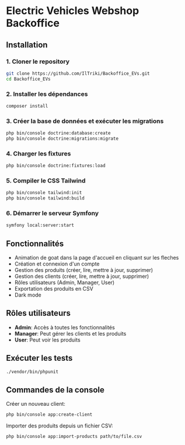 # Electric Vehicles Webshop Backoffice

## Installation

### 1. Cloner le repository

```bash
git clone https://github.com/IlTriki/Backoffice_EVs.git
cd Backoffice_EVs
```

### 2. Installer les dépendances

```bash
composer install
```

### 3. Créer la base de données et exécuter les migrations

```bash
php bin/console doctrine:database:create
php bin/console doctrine:migrations:migrate
```

### 4. Charger les fixtures

```bash
php bin/console doctrine:fixtures:load
```

### 5. Compiler le CSS Tailwind

```bash
php bin/console tailwind:init
php bin/console tailwind:build
```

### 6. Démarrer le serveur Symfony

```bash
symfony local:server:start
```

## Fonctionnalités

- Animation de goat dans la page d'accueil en cliquant sur les fleches
- Création et connexion d'un compte
- Gestion des produits (créer, lire, mettre à jour, supprimer)
- Gestion des clients (créer, lire, mettre à jour, supprimer)
- Rôles utilisateurs (Admin, Manager, User)
- Exportation des produits en CSV
- Dark mode

## Rôles utilisateurs

- **Admin**: Accès à toutes les fonctionnalités
- **Manager**: Peut gérer les clients et les produits
- **User**: Peut voir les produits

## Exécuter les tests

```bash
./vendor/bin/phpunit
```

## Commandes de la console

Créer un nouveau client:

```bash
php bin/console app:create-client
```

Importer des produits depuis un fichier CSV:

```bash
php bin/console app:import-products path/to/file.csv
```
